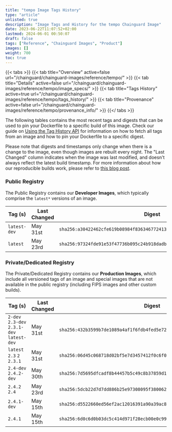 ```yaml
---
title: "tempo Image Tags History"
type: "article"
unlisted: true
description: "Image Tags and History for the tempo Chainguard Image"
date: 2023-06-22T11:07:52+02:00
lastmod: 2024-06-01 00:50:07
draft: false
tags: ["Reference", "Chainguard Images", "Product"]
images: []
weight: 700
toc: true
---
```


{{< tabs >}}
{{< tab title="Overview" active=false url="/chainguard/chainguard-images/reference/tempo/" >}}
{{< tab title="Details" active=false url="/chainguard/chainguard-images/reference/tempo/image_specs/" >}}
{{< tab title="Tags History" active=true url="/chainguard/chainguard-images/reference/tempo/tags_history/" >}}
{{< tab title="Provenance" active=false url="/chainguard/chainguard-images/reference/tempo/provenance_info/" >}}
{{</ tabs >}}

The following tables contains the most recent tags and digests that can be used to pin your Dockerfile to a specific build of this image. Check our guide on [Using the Tag History API](/chainguard/chainguard-images/using-the-tag-history-api/) for information on how to fetch all tags from an image and how to pin your Dockerfile to a specific digest.

Please note that digests and timestamps only change when there is a change to the image, even though images are rebuilt every night. The "Last Changed" column indicates when the image was last modified, and doesn't always reflect the latest build timestamp. For more information about how our reproducible builds work, please refer to [this blog post](https://www.chainguard.dev/unchained/reproducing-chainguards-reproducible-image-builds).

### Public Registry
The Public Registry contains our **Developer Images**, which typically comprise the `latest*` versions of an image.

| Tag (s)       | Last Changed | Digest                                                                    |
|---------------|--------------|---------------------------------------------------------------------------|
|  `latest-dev` | May 31st     | `sha256:a30422462cfe619b08984f836346772413299477211962c5dd05983b63d6503e` |
|  `latest`     | May 23rd     | `sha256:97324fde91e53f47736b095c24b918dadb7adb5f9b0a05b215eb29b94978eb3b` |


### Private/Dedicated Registry
The Private/Dedicated Registry contains our **Production Images**, which include all versioned tags of an image and special images that are not available in the public registry (including FIPS images and other custom builds).

| Tag (s)                                     | Last Changed | Digest                                                                    |
|---------------------------------------------|--------------|---------------------------------------------------------------------------|
|  `2-dev` `2.3-dev` `2.3.1-dev` `latest-dev` | May 31st     | `sha256:432b3599b7de1089a4af1f6fdb4fed5e7258d56c03059c7740f5383cd8622318` |
|  `latest` `2.3` `2` `2.3.1`                 | May 31st     | `sha256:06d45c068718d02bf5e7d3457412f0c6f0bdd882b31c3b5c8717258917e0adfa` |
|  `2.4-dev` `2.4.2-dev`                      | May 30th     | `sha256:7d5695dfcadf8b44457b5c49c8b37859d1837af052f8b71fc7f516a47229f10d` |
|  `2.4.2` `2.4`                              | May 23rd     | `sha256:5dcb22d7d7dd886b25e97308095f380062e850e88c9bcf5ec953643763cf9325` |
|  `2.4.1-dev`                                | May 15th     | `sha256:d5522660ed56ef2ac12016391a90a39ac8d958b438ded2238d7544f5682c7daf` |
|  `2.4.1`                                    | May 15th     | `sha256:6d0c6d0b03dc5c414d971f28ecb00e0c9966c5d858e3844b6fe073570cc55e7b` |

